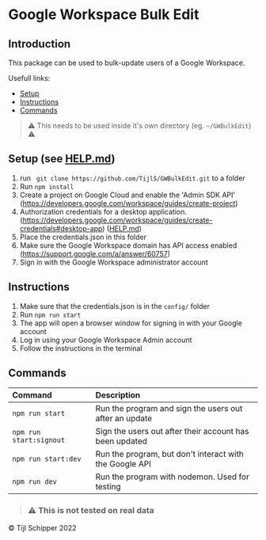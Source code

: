 # Google Workspace Bulk Edit

## Introduction
This package can be used to bulk-update users of a Google Workspace.

Usefull links:
- [Setup](#setup-see-helpmd)
- [Instructions](#instructions)
- [Commands](#commands)

> ⚠️ This needs to be used inside it's own  directory (eg. `~/GWBulkEdit`) ⚠️

## Setup (see [HELP.md](HELP.md))
1) run ` git clone https://github.com/TijlS/GWBulkEdit.git` to a folder
2) Run `npm install`
3) Create a project on Google Cloud and enable the 'Admin SDK API' 
    (https://developers.google.com/workspace/guides/create-project) 
4) Authorization credentials for a desktop application. 
    (https://developers.google.com/workspace/guides/create-credentials#desktop-app) 
    ([HELP.md](HELP.md))
5) Place the credentials.json in this folder
6) Make sure the Google Workspace domain has API access enabled 
    (https://support.google.com/a/answer/60757) 
7) Sign in with the Google Workspace administrator account

## Instructions
1) Make sure that the credentials.json is in the `config/` folder
2) Run `npm run start`
3) The app will open a browser window for signing in with your Google account
4) Log in using your Google Workspace Admin account
5) Follow the instructions in the terminal

## Commands
| Command                           | Description   |
|:----------------------------------|:--------------|
|`npm run start`                    | Run the program and sign the users out after an update |
|`npm run start:signout`            | Sign the users out after their account has been updated |
|`npm run start:dev`                | Run the program, but don't interact with the Google API |
|`npm run dev`                      | Run the program with nodemon. Used for testing |



> ### ⚠️ This is not tested on real data

© Tijl Schipper 2022